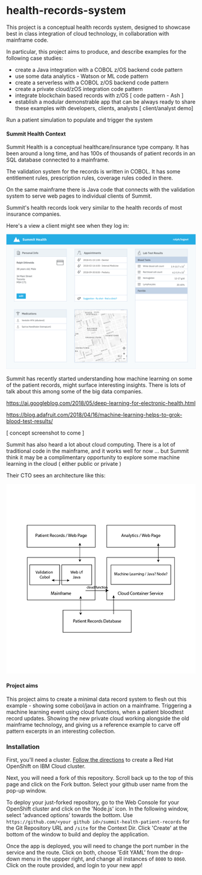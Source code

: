 # health-records-system

This project is a conceptual health records system, designed to showcase best in class integration of cloud technology, in collaboration with mainframe code.

In particular, this project aims to produce, and describe examples for the following case studies:

- create a Java integration with a COBOL z/OS backend code pattern
- use some data analytics - Watson or ML code pattern
- create a serverless with a COBOL z/OS backend code pattern
- create a private cloud/zOS integration code pattern
- integrate blockchain based records with z/OS [ code pattern - Ash ]
- establish a modular demonstrable app that can be always ready to share these examples with developers, clients, analysts [ client/analyst demo]

Run a patient simulation to populate and trigger the system

#### Summit Health Context

Summit Health is a conceptual healthcare/insurance type company. It has been around a long time, and has 100s of thousands of patient records in an SQL database connected to a mainframe.

The validation system for the records is written in COBOL. It has some entitlement rules, prescription rules, coverage rules coded in there.

On the same mainframe there is Java code that connects with the validation system to serve web pages to individual clients of Summit.

Summit's health records look very similar to the health records of most insurance companies.

Here's a view a client might see when they log in:

![screenshot](./design/mockup.png)

Summit has recently started understanding how machine learning on some of the patient records, might surface interesting insights. There is lots of talk about this among some of the big data companies.

https://ai.googleblog.com/2018/05/deep-learning-for-electronic-health.html

https://blog.adafruit.com/2018/04/16/machine-learning-helps-to-grok-blood-test-results/

[ concept screenshot to come ]

Summit has also heard a lot about cloud computing. There is a lot of traditional code in the mainframe, and it works well for now ... but Summit think it may be a complimentary opportunity to explore some machine learning in the cloud ( either public or private )

Their CTO sees an architecture like this:

![architecture](./design/architecture@2x.png)

#### Project aims

This project aims to create a minimal data record system to flesh out this example - showing some cobol/java in action on a mainframe. Triggering a machine learning event using cloud functions, when a patient bloodtest record updates. Showing the new private cloud working alongside the old mainframe technology, and giving us a reference example to carve off pattern excerpts in an interesting collection.

### Installation

First, you'll need a cluster. [Follow the directions](https://cloud.ibm.com/docs/containers?topic=containers-openshift_tutorial#openshift_create_cluster) to create a Red Hat OpenShift on IBM Cloud cluster.

Next, you will need a fork of this repository. Scroll back up to the top of this page and click on the Fork button. Select your github user name from the pop-up window.

To deploy your just-forked repository, go to the Web Console for your OpenShift cluster and click on the 'Node.js' icon.  In the following window, select 'advanced options' towards the bottom. Use `https://github.com/<your github id>/summit-health-patient-records` for the Git Repository URL and `/site` for the Context Dir. Click 'Create' at the bottom of the window to build and deploy the application.

Once the app is deployed, you will need to change the port number in the service and the route.  Click on both, choose 'Edit YAML' from the drop-down menu in the uppper right, and change all instances of `8080` to `8060`. Click on the route provided, and login to your new app!
